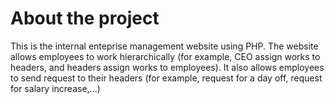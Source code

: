 # About the project
This is the internal enteprise management website using PHP. The website allows employees to work hierarchically (for example, CEO assign works to headers, and headers assign works to employees). It also allows employees to send request to their headers (for example, request for a day off, request for salary increase,...)
